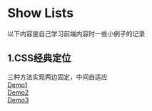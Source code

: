 Show Lists
==========
以下内容是自己学习前端内容时一些小例子的记录

1.CSS经典定位
--
三种方法实现两边固定，中间自适应  
  [Demo1]( https://vicky-ding.github.io/web_study/csslayout/CSS_layout1.html)  
  [Demo2](https://vicky-ding.github.io/web_study/csslayout/CSS_layout2.html)  
  [Demo3](https://vicky-ding.github.io/web_study/csslayout/CSS_layout3.html)  
